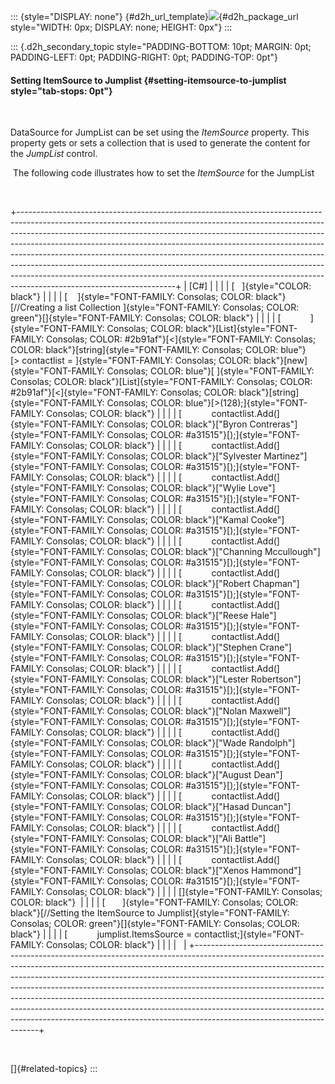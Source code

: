 ::: {style="DISPLAY: none"}
[](ms-xhelp:///?Id=d2h_url_template){#d2h_url_template}![](!package_url!){#d2h_package_url style="WIDTH: 0px; DISPLAY: none; HEIGHT: 0px"}
:::

::: {.d2h_secondary_topic style="PADDING-BOTTOM: 10pt; MARGIN: 0pt; PADDING-LEFT: 0pt; PADDING-RIGHT: 0pt; PADDING-TOP: 0pt"}
#### Setting ItemSource to Jumplist {#setting-itemsource-to-jumplist style="tab-stops: 0pt"}

 

DataSource for JumpList can be set using the *ItemSource* property. This property gets or sets a collection that is used to generate the content for the *JumpList* control.

 The following code illustrates how to set the *ItemSource* for the JumpList

 

+---------------------------------------------------------------------------------------------------------------------------------------------------------------------------------------------------------------------------------------------------------------------------------------------------------------------------------------------------------------------------------------------------------------------------------------------------------------------------------------------------------------------------------------------------------------------------------------------------------+
| \[C#\]                                                                                                                                                                                                                                                                                                                                                                                                                                                                                                                                                                                                  |
|                                                                                                                                                                                                                                                                                                                                                                                                                                                                                                                                                                                                         |
| [   ]{style="COLOR: black"}                                                                                                                                                                                                                                                                                                                                                                                                                                                                                                                                                                             |
|                                                                                                                                                                                                                                                                                                                                                                                                                                                                                                                                                                                                         |
| [    ]{style="FONT-FAMILY: Consolas; COLOR: black"}[//Creating a list Collection ]{style="FONT-FAMILY: Consolas; COLOR: green"}[]{style="FONT-FAMILY: Consolas; COLOR: black"}                                                                                                                                                                                                                                                                                                                                                                                                                          |
|                                                                                                                                                                                                                                                                                                                                                                                                                                                                                                                                                                                                         |
| [            ]{style="FONT-FAMILY: Consolas; COLOR: black"}[List]{style="FONT-FAMILY: Consolas; COLOR: #2b91af"}[\<]{style="FONT-FAMILY: Consolas; COLOR: black"}[string]{style="FONT-FAMILY: Consolas; COLOR: blue"}[\> contactlist = ]{style="FONT-FAMILY: Consolas; COLOR: black"}[new]{style="FONT-FAMILY: Consolas; COLOR: blue"}[ ]{style="FONT-FAMILY: Consolas; COLOR: black"}[List]{style="FONT-FAMILY: Consolas; COLOR: #2b91af"}[\<]{style="FONT-FAMILY: Consolas; COLOR: black"}[string]{style="FONT-FAMILY: Consolas; COLOR: blue"}[\>(128);]{style="FONT-FAMILY: Consolas; COLOR: black"} |
|                                                                                                                                                                                                                                                                                                                                                                                                                                                                                                                                                                                                         |
| [            contactlist.Add(]{style="FONT-FAMILY: Consolas; COLOR: black"}[\"Byron Contreras\"]{style="FONT-FAMILY: Consolas; COLOR: #a31515"}[);]{style="FONT-FAMILY: Consolas; COLOR: black"}                                                                                                                                                                                                                                                                                                                                                                                                        |
|                                                                                                                                                                                                                                                                                                                                                                                                                                                                                                                                                                                                         |
| [            contactlist.Add(]{style="FONT-FAMILY: Consolas; COLOR: black"}[\"Sylvester Martinez\"]{style="FONT-FAMILY: Consolas; COLOR: #a31515"}[);]{style="FONT-FAMILY: Consolas; COLOR: black"}                                                                                                                                                                                                                                                                                                                                                                                                     |
|                                                                                                                                                                                                                                                                                                                                                                                                                                                                                                                                                                                                         |
| [            contactlist.Add(]{style="FONT-FAMILY: Consolas; COLOR: black"}[\"Wylie Love\"]{style="FONT-FAMILY: Consolas; COLOR: #a31515"}[);]{style="FONT-FAMILY: Consolas; COLOR: black"}                                                                                                                                                                                                                                                                                                                                                                                                             |
|                                                                                                                                                                                                                                                                                                                                                                                                                                                                                                                                                                                                         |
| [            contactlist.Add(]{style="FONT-FAMILY: Consolas; COLOR: black"}[\"Kamal Cooke\"]{style="FONT-FAMILY: Consolas; COLOR: #a31515"}[);]{style="FONT-FAMILY: Consolas; COLOR: black"}                                                                                                                                                                                                                                                                                                                                                                                                            |
|                                                                                                                                                                                                                                                                                                                                                                                                                                                                                                                                                                                                         |
| [            contactlist.Add(]{style="FONT-FAMILY: Consolas; COLOR: black"}[\"Channing Mccullough\"]{style="FONT-FAMILY: Consolas; COLOR: #a31515"}[);]{style="FONT-FAMILY: Consolas; COLOR: black"}                                                                                                                                                                                                                                                                                                                                                                                                    |
|                                                                                                                                                                                                                                                                                                                                                                                                                                                                                                                                                                                                         |
| [            contactlist.Add(]{style="FONT-FAMILY: Consolas; COLOR: black"}[\"Robert Chapman\"]{style="FONT-FAMILY: Consolas; COLOR: #a31515"}[);]{style="FONT-FAMILY: Consolas; COLOR: black"}                                                                                                                                                                                                                                                                                                                                                                                                         |
|                                                                                                                                                                                                                                                                                                                                                                                                                                                                                                                                                                                                         |
| [            contactlist.Add(]{style="FONT-FAMILY: Consolas; COLOR: black"}[\"Reese Hale\"]{style="FONT-FAMILY: Consolas; COLOR: #a31515"}[);]{style="FONT-FAMILY: Consolas; COLOR: black"}                                                                                                                                                                                                                                                                                                                                                                                                             |
|                                                                                                                                                                                                                                                                                                                                                                                                                                                                                                                                                                                                         |
| [            contactlist.Add(]{style="FONT-FAMILY: Consolas; COLOR: black"}[\"Stephen Crane\"]{style="FONT-FAMILY: Consolas; COLOR: #a31515"}[);]{style="FONT-FAMILY: Consolas; COLOR: black"}                                                                                                                                                                                                                                                                                                                                                                                                          |
|                                                                                                                                                                                                                                                                                                                                                                                                                                                                                                                                                                                                         |
| [            contactlist.Add(]{style="FONT-FAMILY: Consolas; COLOR: black"}[\"Lester Robertson\"]{style="FONT-FAMILY: Consolas; COLOR: #a31515"}[);]{style="FONT-FAMILY: Consolas; COLOR: black"}                                                                                                                                                                                                                                                                                                                                                                                                       |
|                                                                                                                                                                                                                                                                                                                                                                                                                                                                                                                                                                                                         |
| [            contactlist.Add(]{style="FONT-FAMILY: Consolas; COLOR: black"}[\"Nolan Maxwell\"]{style="FONT-FAMILY: Consolas; COLOR: #a31515"}[);]{style="FONT-FAMILY: Consolas; COLOR: black"}                                                                                                                                                                                                                                                                                                                                                                                                          |
|                                                                                                                                                                                                                                                                                                                                                                                                                                                                                                                                                                                                         |
| [            contactlist.Add(]{style="FONT-FAMILY: Consolas; COLOR: black"}[\"Wade Randolph\"]{style="FONT-FAMILY: Consolas; COLOR: #a31515"}[);]{style="FONT-FAMILY: Consolas; COLOR: black"}                                                                                                                                                                                                                                                                                                                                                                                                          |
|                                                                                                                                                                                                                                                                                                                                                                                                                                                                                                                                                                                                         |
| [            contactlist.Add(]{style="FONT-FAMILY: Consolas; COLOR: black"}[\"August Dean\"]{style="FONT-FAMILY: Consolas; COLOR: #a31515"}[);]{style="FONT-FAMILY: Consolas; COLOR: black"}                                                                                                                                                                                                                                                                                                                                                                                                            |
|                                                                                                                                                                                                                                                                                                                                                                                                                                                                                                                                                                                                         |
| [            contactlist.Add(]{style="FONT-FAMILY: Consolas; COLOR: black"}[\"Hasad Duncan\"]{style="FONT-FAMILY: Consolas; COLOR: #a31515"}[);]{style="FONT-FAMILY: Consolas; COLOR: black"}                                                                                                                                                                                                                                                                                                                                                                                                           |
|                                                                                                                                                                                                                                                                                                                                                                                                                                                                                                                                                                                                         |
| [            contactlist.Add(]{style="FONT-FAMILY: Consolas; COLOR: black"}[\"Ali Battle\"]{style="FONT-FAMILY: Consolas; COLOR: #a31515"}[);]{style="FONT-FAMILY: Consolas; COLOR: black"}                                                                                                                                                                                                                                                                                                                                                                                                             |
|                                                                                                                                                                                                                                                                                                                                                                                                                                                                                                                                                                                                         |
| [            contactlist.Add(]{style="FONT-FAMILY: Consolas; COLOR: black"}[\"Xenos Hammond\"]{style="FONT-FAMILY: Consolas; COLOR: #a31515"}[);]{style="FONT-FAMILY: Consolas; COLOR: black"}                                                                                                                                                                                                                                                                                                                                                                                                          |
|                                                                                                                                                                                                                                                                                                                                                                                                                                                                                                                                                                                                         |
| []{style="FONT-FAMILY: Consolas; COLOR: black"}                                                                                                                                                                                                                                                                                                                                                                                                                                                                                                                                                         |
|                                                                                                                                                                                                                                                                                                                                                                                                                                                                                                                                                                                                         |
| [       ]{style="FONT-FAMILY: Consolas; COLOR: black"}[//Setting the ItemSource to Jumplist]{style="FONT-FAMILY: Consolas; COLOR: green"}[]{style="FONT-FAMILY: Consolas; COLOR: black"}                                                                                                                                                                                                                                                                                                                                                                                                                |
|                                                                                                                                                                                                                                                                                                                                                                                                                                                                                                                                                                                                         |
| [            jumplist.ItemsSource = contactlist;]{style="FONT-FAMILY: Consolas; COLOR: black"}                                                                                                                                                                                                                                                                                                                                                                                                                                                                                                          |
|                                                                                                                                                                                                                                                                                                                                                                                                                                                                                                                                                                                                         |
|                                                                                                                                                                                                                                                                                                                                                                                                                                                                                                                                                                                                         |
+---------------------------------------------------------------------------------------------------------------------------------------------------------------------------------------------------------------------------------------------------------------------------------------------------------------------------------------------------------------------------------------------------------------------------------------------------------------------------------------------------------------------------------------------------------------------------------------------------------+

 

[]{#related-topics}
:::
